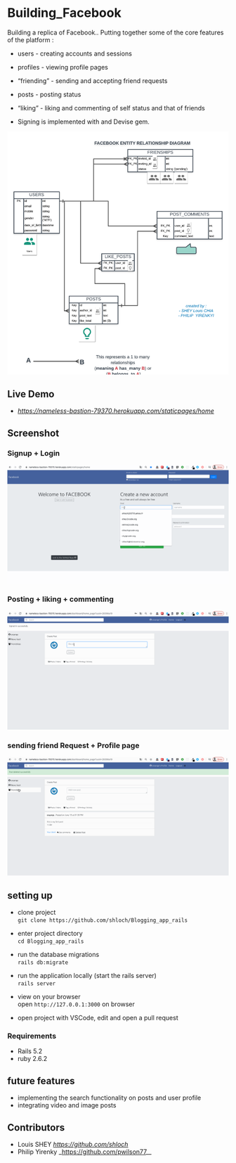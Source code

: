 # Building_Facebook

Building a replica of Facebook..
Putting together some of the core features of the platform :

- users - creating accounts and sessions
- profiles - viewing profile pages
- “friending” - sending and accepting friend requests
- posts - posting status
- “liking” - liking and commenting of self status and that of friends

- Signing is implemented with and Devise gem.

![alt text](https://github.com/shloch/Building_Facebook/blob/controllers/DOCS/My_facebook_ERB.png)

## Live Demo

- _https://nameless-bastion-79370.herokuapp.com/staticpages/home_  

## Screenshot

### Signup + Login
![alt text](https://github.com/shloch/Building_Facebook/blob/master/DOCS/facebook1.gif)

### Posting + liking + commenting
![alt text](https://github.com/shloch/Building_Facebook/blob/master/DOCS/facebook2.gif)

### sending friend Request + Profile page 
![alt text](https://github.com/shloch/Building_Facebook/blob/master/DOCS/facebook3.gif)

## setting up

- clone project <br/>
`git clone https://github.com/shloch/Blogging_app_rails`

- enter project directory <br/>
`cd Blogging_app_rails`

- run the database migrations <br/>
`rails db:migrate`

- run the application locally (start the rails server) <br/>
`rails server`

- view on your browser <br/>
open `http://127.0.0.1:3000` on browser

- open project with VSCode, edit and open a pull request

### Requirements

- Rails 5.2
- ruby 2.6.2 

## future features
- implementing the search functionality on posts and user profile
- integrating video and image posts


## Contributors

- Louis SHEY _https://github.com/shloch_
- Philip Yirenky \_https://github.com/pwilson77__

